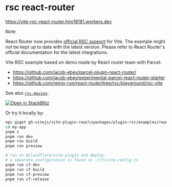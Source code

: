 # rsc react-router

https://vite-rsc-react-router.hiro18181.workers.dev

> [!NOTE]
> React Router now provides [official RSC support](https://reactrouter.com/how-to/react-server-components) for Vite. The example might not be kept up to date with the latest version. Please refer to React Router's official documentation for the latest integrations.

Vite RSC example based on demo made by React router team with Parcel:

- https://github.com/jacob-ebey/parcel-plugin-react-router/
- https://github.com/jacob-ebey/experimental-parcel-react-router-starter
- https://github.com/remix-run/react-router/tree/rsc/playground/rsc-vite

See also [`rsc-movies`](https://github.com/hi-ogawa/rsc-movies/).

[![Open in StackBlitz](https://developer.stackblitz.com/img/open_in_stackblitz.svg)](https://stackblitz.com/github/vitejs/vite-plugin-react/tree/main/packages/plugin-rsc/examples/react-router?file=src%2Froutes%2Froot.tsx)

Or try it locally by:

```sh
npx giget gh:vitejs/vite-plugin-react/packages/plugin-rsc/examples/react-router my-app
cd my-app
pnpm i
pnpm run dev
pnpm run build
pnpm run preview

# run on @cloudflare/vite-plugin and deploy.
# a separate configuration is found in ./cf/vite.config.ts
pnpm run cf-dev
pnpm run cf-build
pnpm run cf-preview
pnpm run cf-release
```
